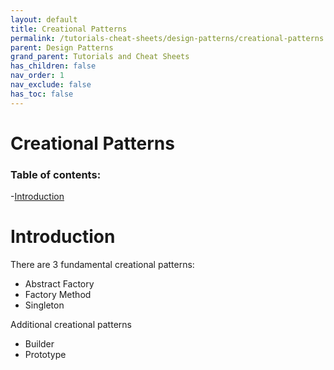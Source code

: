 ```yaml
---
layout: default
title: Creational Patterns
permalink: /tutorials-cheat-sheets/design-patterns/creational-patterns
parent: Design Patterns
grand_parent: Tutorials and Cheat Sheets
has_children: false
nav_order: 1
nav_exclude: false
has_toc: false
---
```


<h1>Creational Patterns</h1>

### Table of contents:
-[Introduction](#introduction)

# Introduction

There are 3 fundamental creational patterns:
  - Abstract Factory
  - Factory Method
  - Singleton

Additional creational patterns
  - Builder
  - Prototype
